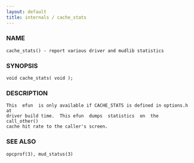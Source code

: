 ```yaml
---
layout: default
title: internals / cache_stats
---
```


### NAME

    cache_stats() - report various driver and mudlib statistics

### SYNOPSIS

    void cache_stats( void );

### DESCRIPTION

    This  efun  is only available if CACHE_STATS is defined in options.h at
    driver build time.  This efun  dumps  statistics  on  the  call_other()
    cache hit rate to the caller's screen.

### SEE ALSO

    opcprof(3), mud_status(3)
